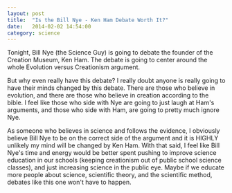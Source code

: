 ```yaml
---
layout: post
title:  "Is the Bill Nye - Ken Ham Debate Worth It?"
date:   2014-02-02 14:54:00
category: science
---
```


Tonight, Bill Nye (the Science Guy) is going to debate the founder of the Creation Museum, Ken Ham. The debate is going to center around the whole Evolution versus Creationism argument.

But why even really have this debate? I really doubt anyone is really going to have their minds changed by this debate. There are those who believe in evolution, and there are those who believe in creation according to the bible. I feel like those who side with Nye are going to just laugh at Ham's arguments, and those who side with Ham, are going to pretty much ignore Nye.

As someone who believes in science and follows the evidence, I obviously believe Bill Nye to be on the correct side of the argument and it is HIGHLY unlikely my mind will be changed by Ken Ham. With that said, I feel like Bill Nye's time and energy would be better spent pushing to improve science education in our schools (keeping creationism out of public school science classes), and just increasing science in the public eye. Maybe if we educate more people about science, scientific theory, and the scientific method, debates like this one won't have to happen.
